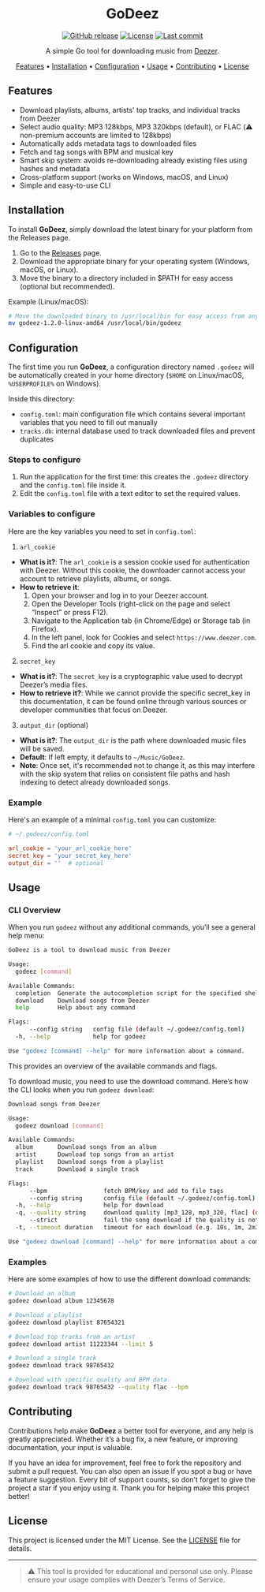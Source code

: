 <div align="center">
  
# GoDeez

[![GitHub release](https://img.shields.io/github/v/release/mathismqn/godeez)](https://github.com/mathismqn/godeez/releases)
[![License](https://img.shields.io/github/license/mathismqn/godeez)](https://github.com/mathismqn/godeez/blob/main/LICENSE)
[![Last commit](https://img.shields.io/github/last-commit/mathismqn/godeez)](https://github.com/mathismqn/godeez/commits/main)

A simple Go tool for downloading music from [Deezer](https://www.deezer.com).

[Features](#features) •
[Installation](#installation) •
[Configuration](#configuration) •
[Usage](#usage) •
[Contributing](#contributing) •
[License](#license)

</div>

## Features

* Download playlists, albums, artists' top tracks, and individual tracks from Deezer
* Select audio quality: MP3 128kbps, MP3 320kbps (default), or FLAC (⚠️ non-premium accounts are limited to 128kbps)
* Automatically adds metadata tags to downloaded files
* Fetch and tag songs with BPM and musical key
* Smart skip system: avoids re-downloading already existing files using hashes and metadata
* Cross-platform support (works on Windows, macOS, and Linux)
* Simple and easy-to-use CLI

## Installation

To install **GoDeez**, simply download the latest binary for your platform from the Releases page.

1. Go to the [Releases](https://github.com/mathismqn/godeez/releases) page.
2. Download the appropriate binary for your operating system (Windows, macOS, or Linux).
3. Move the binary to a directory included in $PATH for easy access (optional but recommended).

Example (Linux/macOS):
```bash
# Move the downloaded binary to /usr/local/bin for easy access from anywhere
mv godeez-1.2.0-linux-amd64 /usr/local/bin/godeez
```

## Configuration

The first time you run **GoDeez**, a configuration directory named `.godeez` will be automatically created in your home directory (`$HOME` on Linux/macOS, `%USERPROFILE%` on Windows).

Inside this directory:
- `config.toml`: main configuration file which contains several important variables that you need to fill out manually
- `tracks.db`: internal database used to track downloaded files and prevent duplicates

### Steps to configure

1. Run the application for the first time: this creates the `.godeez` directory and the `config.toml` file inside it.
2. Edit the `config.toml` file with a text editor to set the required values.

### Variables to configure

Here are the key variables you need to set in `config.toml`:

1. `arl_cookie`
* **What is it?**: The `arl_cookie` is a session cookie used for authentication with Deezer. Without this cookie, the downloader cannot access your account to retrieve playlists, albums, or songs.
* **How to retrieve it**:
	1.	Open your browser and log in to your Deezer account.
	2.	Open the Developer Tools (right-click on the page and select “Inspect” or press F12).
	3.	Navigate to the Application tab (in Chrome/Edge) or Storage tab (in Firefox).
	4.	In the left panel, look for Cookies and select `https://www.deezer.com`.
	5.	Find the arl cookie and copy its value.

2. `secret_key`
* **What is it?**: The `secret_key` is a cryptographic value used to decrypt Deezer’s media files.
* **How to retrieve it?**: While we cannot provide the specific secret_key in this documentation, it can be found online through various sources or developer communities that focus on Deezer.

3. `output_dir` (optional)
* **What is it?**: The `output_dir` is the path where downloaded music files will be saved.
* **Default**: If left empty, it defaults to `~/Music/GoDeez`.
* **Note**: Once set, it's recommended not to change it, as this may interfere with the skip system that relies on consistent file paths and hash indexing to detect already downloaded songs.

### Example

Here's an example of a minimal `config.toml` you can customize:
```toml
# ~/.godeez/config.toml

arl_cookie = 'your_arl_cookie_here'
secret_key = 'your_secret_key_here'
output_dir = ''  # optional
```

## Usage

### CLI Overview

When you run `godeez` without any additional commands, you’ll see a general help menu:
```bash
GoDeez is a tool to download music from Deezer

Usage:
  godeez [command]

Available Commands:
  completion  Generate the autocompletion script for the specified shell
  download    Download songs from Deezer
  help        Help about any command

Flags:
      --config string   config file (default ~/.godeez/config.toml)
  -h, --help            help for godeez

Use "godeez [command] --help" for more information about a command.
```
This provides an overview of the available commands and flags.

To download music, you need to use the download command. Here’s how the CLI looks when you run `godeez download`:
```bash
Download songs from Deezer

Usage:
  godeez download [command]

Available Commands:
  album       Download songs from an album
  artist      Download top songs from an artist
  playlist    Download songs from a playlist
  track       Download a single track

Flags:
      --bpm                fetch BPM/key and add to file tags
      --config string      config file (default ~/.godeez/config.toml)
  -h, --help               help for download
  -q, --quality string     download quality [mp3_128, mp3_320, flac] (default "mp3_320")
      --strict             fail the song download if the quality is not available
  -t, --timeout duration   timeout for each download (e.g. 10s, 1m, 2m30s) (default 2m0s)

Use "godeez download [command] --help" for more information about a command.
```

### Examples

Here are some examples of how to use the different download commands:

```bash
# Download an album
godeez download album 12345678

# Download a playlist
godeez download playlist 87654321

# Download top tracks from an artist
godeez download artist 11223344 --limit 5

# Download a single track
godeez download track 98765432

# Download with specific quality and BPM data
godeez download track 98765432 --quality flac --bpm
```

## Contributing

Contributions help make **GoDeez** a better tool for everyone, and any help is greatly appreciated.
Whether it’s a bug fix, a new feature, or improving documentation, your input is valuable.

If you have an idea for improvement, feel free to fork the repository and submit a pull request. You can also open an issue if you spot a bug or have a feature suggestion.
Every bit of support counts, so don’t forget to give the project a star if you enjoy using it. Thank you for helping make this project better!

## License

This project is licensed under the MIT License. See the [LICENSE](https://github.com/mathismqn/godeez/blob/main/LICENSE) file for details.

---

> ⚠️ This tool is provided for educational and personal use only. Please ensure your usage complies with Deezer’s Terms of Service.